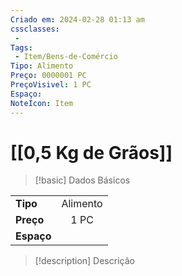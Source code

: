 ```yaml
---
Criado em: 2024-02-28 01:13 am
cssclasses:
 - 
Tags:
 - Item/Bens-de-Comércio
Tipo: Alimento
Preço: 0000001 PC
PreçoVisivel: 1 PC
Espaço: 
NoteIcon: Item
---
```

# [[0,5 Kg de Grãos]]

> [!basic] Dados Básicos
> 
|            |     |
| ---------- |:---:|
| **Tipo**   |  Alimento   |
| **Preço**  |  1 PC   |
| **Espaço** |     |
>
 
> [!description] Descrição
> 
>
